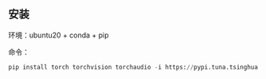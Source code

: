 

## 安装

环境：ubuntu20 + conda + pip

命令：
```python
pip install torch torchvision torchaudio -i https://pypi.tuna.tsinghua.edu.cn/simple
```